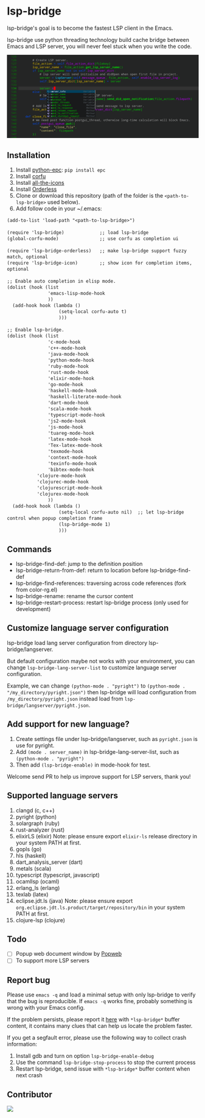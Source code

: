 # lsp-bridge

lsp-bridge's goal is to become the fastest LSP client in the Emacs.

lsp-bridge use python threading technology build cache bridge between Emacs and LSP server, you will never feel stuck when you write the code.

<img src="./screenshot.png">

## Installation

1. Install [python-epc](https://github.com/tkf/python-epc): `pip install epc`
2. Install [corfu](https://github.com/minad/corfu)
3. Install [all-the-icons](https://github.com/domtronn/all-the-icons.el)
4. Install [Orderless](https://github.com/oantolin/orderless)
5. Clone or download this repository (path of the folder is the `<path-to-lsp-bridge>` used below).
6. Add follow code in your ~/.emacs:

```
(add-to-list 'load-path "<path-to-lsp-bridge>")

(require 'lsp-bridge)             ;; load lsp-bridge
(global-corfu-mode)               ;; use corfu as completion ui

(require 'lsp-bridge-orderless)   ;; make lsp-bridge support fuzzy match, optional
(require 'lsp-bridge-icon)        ;; show icon for completion items, optional

;; Enable auto completion in elisp mode.
(dolist (hook (list
               'emacs-lisp-mode-hook
               ))
  (add-hook hook (lambda ()
                   (setq-local corfu-auto t)
                   )))

;; Enable lsp-bridge.
(dolist (hook (list
               'c-mode-hook
               'c++-mode-hook
               'java-mode-hook
               'python-mode-hook
               'ruby-mode-hook
               'rust-mode-hook
               'elixir-mode-hook
               'go-mode-hook
               'haskell-mode-hook
               'haskell-literate-mode-hook
               'dart-mode-hook
               'scala-mode-hook
               'typescript-mode-hook
               'js2-mode-hook
               'js-mode-hook
               'tuareg-mode-hook
               'latex-mode-hook
               'Tex-latex-mode-hook
               'texmode-hook
               'context-mode-hook
               'texinfo-mode-hook
               'bibtex-mode-hook
	       'clojure-mode-hook
	       'clojurec-mode-hook
	       'clojurescript-mode-hook
	       'clojurex-mode-hook
               ))
  (add-hook hook (lambda ()
                   (setq-local corfu-auto nil)  ;; let lsp-bridge control when popup completion frame
                   (lsp-bridge-mode 1)
                   )))
```

## Commands

* lsp-bridge-find-def: jump to the definition position
* lsp-bridge-return-from-def: return to location before lsp-bridge-find-def
* lsp-bridge-find-references: traversing across code references (fork from color-rg.el)
* lsp-bridge-rename: rename the cursor content
* lsp-bridge-restart-process: restart lsp-bridge process (only used for development)

## Customize language server configuration

lsp-bridge load lang server configuration from directory lsp-bridge/langserver.

But default configuration maybe not works with your environment, you can change `lsp-bridge-lang-server-list` to customize language server configuration.

Example, we can change `(python-mode . "pyright")` to `(python-mode . "/my_directory/pyright.json")` then lsp-bridge will load configuration from `/my_directory/pyright.json` instead load from `lsp-bridge/langserver/pyright.json`.

## Add support for new language?

1. Create settings file under lsp-bridge/langserver, such as `pyright.json` is use for pyright.
2. Add `(mode . server_name)` in lsp-bridge-lang-server-list, such as `(python-mode . "pyright")`
3. Then add `(lsp-bridge-enable)` in mode-hook for test.

Welcome send PR to help us improve support for LSP servers, thank you!

## Supported language servers

1. clangd (c, c++)
2. pyright (python)
3. solargraph (ruby)
4. rust-analyzer (rust)
5. elixirLS (elixir) Note: please ensure export `elixir-ls` release directory in your system PATH at first.
6. gopls (go)
7. hls (haskell)
8. dart_analysis_server (dart)
9. metals (scala)
10. typescript (typescript, javascript)
11. ocamllsp (ocaml)
12. erlang_ls (erlang)
13. texlab (latex)
14. eclipse.jdt.ls (java) Note: please ensure export `org.eclipse.jdt.ls.product/target/repository/bin` in your system PATH at first.
15. clojure-lsp (clojure)

## Todo

- [ ] Popup web document window by [Popweb](https://github.com/manateelazycat/popweb)
- [ ] To support more LSP servers

## Report bug

Please use `emacs -q` and load a minimal setup with only lsp-bridge to verify that the bug is reproducible. If `emacs -q` works fine, probably something is wrong with your Emacs config.

If the problem persists, please report it [here](https://github.com/manateelazycat/lsp-bridge/issues/new) with `*lsp-bridge*` buffer content, it contains many clues that can help us locate the problem faster.

If you get a segfault error, please use the following way to collect crash information:

1. Install gdb and turn on option `lsp-bridge-enable-debug`
2. Use the command `lsp-bridge-stop-process` to stop the current process
3. Restart lsp-bridge, send issue with `*lsp-bridge*` buffer content when next crash

## Contributor

<a href = "https://github.com/manateelazycat/lsp-bridge/graphs/contributors">
  <img src = "https://contrib.rocks/image?repo=manateelazycat/lsp-bridge"/>
</a>
